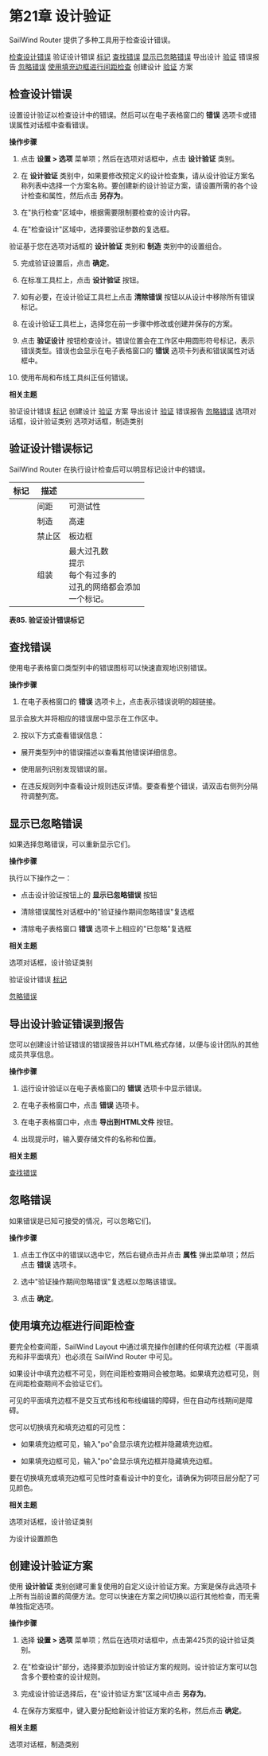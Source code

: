 # 第21章 设计验证

SailWind Router 提供了多种工具用于检查设计错误。

[检查设计错误](#page-0-0) 验证设计错误 [标记](#page-1-0) [查找错误](#page-1-1) [显示已忽略错误](#page-2-0) 导出设计 [验证](#page-2-1) 错误报告 [忽略错误](#page-3-0) [使用填充边框进行间距检查](#page-3-1) 创建设计 [验证](#page-3-2) 方案

## 检查设计错误

设置设计验证以检查设计中的错误。然后可以在电子表格窗口的 **错误** 选项卡或错误属性对话框中查看错误。

**操作步骤**

1. 点击 **设置 > 选项** 菜单项；然后在选项对话框中，点击 **设计验证** 类别。

2. 在 **设计验证** 类别中，如果要修改预定义的设计检查集，请从设计验证方案名称列表中选择一个方案名称。要创建新的设计验证方案，请设置所需的各个设计检查和属性，然后点击 **另存为**。

3. 在"执行检查"区域中，根据需要限制要检查的设计内容。

4. 在"检查设计"区域中，选择要验证参数的复选框。

验证基于您在选项对话框的 **设计验证** 类别和 **制造** 类别中的设置组合。

5. 完成验证设置后，点击 **确定**。

6. 在标准工具栏上，点击 **设计验证** 按钮。

7. 如有必要，在设计验证工具栏上点击 **清除错误** 按钮以从设计中移除所有错误标记。

8. 在设计验证工具栏上，选择您在前一步骤中修改或创建并保存的方案。

9. 点击 **验证设计** 按钮检查设计。错误位置会在工作区中用圆形符号标记，表示错误类型。错误也会显示在电子表格窗口的 **错误** 选项卡列表和错误属性对话框中。

10. 使用布局和布线工具纠正任何错误。

**相关主题**

验证设计错误 [标记](#page-1-0) 创建设计 [验证](#page-3-2) 方案 导出设计 [验证](#page-2-1) 错误报告 [忽略错误](#page-3-0) 选项对话框，设计验证类别 选项对话框，制造类别

## 验证设计错误标记

SailWind Router 在执行设计检查后可以明显标记设计中的错误。

| 标记 | 描述 |                                                                                          |
|------|------|------------------------------------------------------------------------------------------|
|      | 间距 | 可测试性                                                                              |
|      | 制造 | 高速                                                                               |
|      | 禁止区 | 板边框                                                                            |
|      | 组装 | 最大过孔数<br>提示<br>每个有过多的<br>过孔的网络都会添加<br>一个标记。 |

**表85. 验证设计错误标记**

## 查找错误

使用电子表格窗口类型列中的错误图标可以快速直观地识别错误。

**操作步骤**

1. 在电子表格窗口的 **错误** 选项卡上，点击表示错误说明的超链接。

显示会放大并将相应的错误居中显示在工作区中。

2. 按以下方式查看错误信息：

- 展开类型列中的错误描述以查看其他错误详细信息。

- 使用层列识别发现错误的层。

- 在违反规则列中查看设计规则违反详情。要查看整个错误，请双击右侧列分隔符调整列宽。

## 显示已忽略错误

如果选择忽略错误，可以重新显示它们。

**操作步骤**

执行以下操作之一：

- 点击设计验证按钮上的 **显示已忽略错误** 按钮

- 清除错误属性对话框中的"验证操作期间忽略错误"复选框

- 清除电子表格窗口 **错误** 选项卡上相应的"已忽略"复选框

**相关主题**

选项对话框，设计验证类别

验证设计错误 [标记](#page-1-0)

[忽略错误](#page-3-0)

## 导出设计验证错误到报告

您可以创建设计验证错误的错误报告并以HTML格式存储，以便与设计团队的其他成员共享信息。

**操作步骤**

1. 运行设计验证以在电子表格窗口的 **错误** 选项卡中显示错误。

2. 在电子表格窗口中，点击 **错误** 选项卡。

3. 在电子表格窗口中，点击 **导出到HTML文件** 按钮。

4. 出现提示时，输入要存储文件的名称和位置。

**相关主题**

[查找错误](#page-1-1)

## 忽略错误

如果错误是已知可接受的情况，可以忽略它们。

**操作步骤**

1. 点击工作区中的错误以选中它，然后右键点击并点击 **属性** 弹出菜单项；然后点击 **错误** 选项卡。

2. 选中"验证操作期间忽略错误"复选框以忽略该错误。

3. 点击 **确定**。

## 使用填充边框进行间距检查

要完全检查间距，SailWind Layout 中通过填充操作创建的任何填充边框（平面填充和非平面填充）也必须在 SailWind Router 中可见。

如果设计中填充边框不可见，则在间距检查期间会被忽略。如果填充边框可见，则在间距检查期间不会验证它们。

可见的平面填充边框不是交互式布线和布线编辑的障碍，但在自动布线期间是障碍。

您可以切换填充和填充边框的可见性：

- 如果填充边框可见，输入"po"会显示填充边框并隐藏填充边框。

- 如果填充边框可见，输入"po"会显示填充边框并隐藏填充边框。

要在切换填充或填充边框可见性时查看设计中的变化，请确保为铜项目层分配了可见颜色。

**相关主题**

选项对话框，设计验证类别

为设计设置颜色

## 创建设计验证方案

使用 **设计验证** 类别创建可重复使用的自定义设计验证方案。方案是保存此选项卡上所有当前设置的简便方法。您可以快速在方案之间切换以运行其他检查，而无需单独指定选项。

**操作步骤**

1. 选择 **设置 > 选项** 菜单项；然后在选项对话框中，点击第425页的设计验证类别。

2. 在"检查设计"部分，选择要添加到设计验证方案的规则。设计验证方案可以包含多个要检查的设计规则。

3. 完成设计验证选择后，在"设计验证方案"区域中点击 **另存为**。

4. 在保存方案框中，键入要分配给新设计验证方案的名称，然后点击 **确定**。

**相关主题**

选项对话框，制造类别